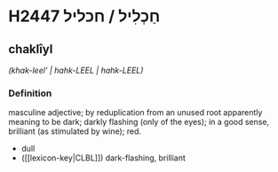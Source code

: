 # H2447 חַכְלִיל / חכליל

## chaklîyl

_(khak-leel' | hahk-LEEL | hahk-LEEL)_

### Definition

masculine adjective; by reduplication from an unused root apparently meaning to be dark; darkly flashing (only of the eyes); in a good sense, brilliant (as stimulated by wine); red.

- dull
- ([[lexicon-key|CLBL]]) dark-flashing, brilliant
